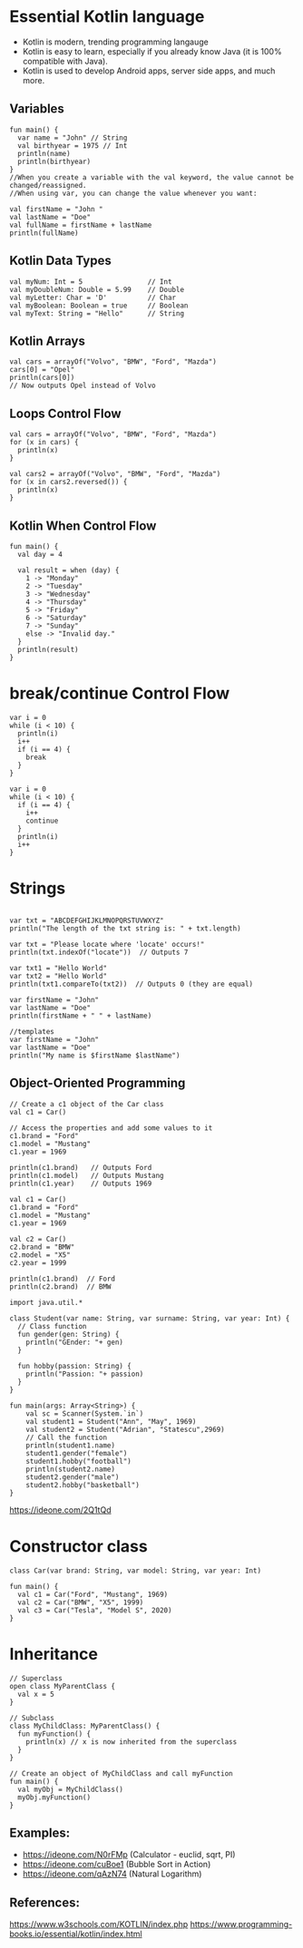 # Essential Kotlin language

- Kotlin is modern, trending programming langauge
- Kotlin is easy to learn, especially if you already know Java (it is 100% compatible with Java).
- Kotlin is used to develop Android apps, server side apps, and much more.

## Variables
```
fun main() {
  var name = "John" // String
  val birthyear = 1975 // Int
  println(name)
  println(birthyear) 
}
//When you create a variable with the val keyword, the value cannot be changed/reassigned.
//When using var, you can change the value whenever you want:

val firstName = "John "
val lastName = "Doe"
val fullName = firstName + lastName
println(fullName)
```

## Kotlin Data Types

```
val myNum: Int = 5                // Int
val myDoubleNum: Double = 5.99    // Double
val myLetter: Char = 'D'          // Char
val myBoolean: Boolean = true     // Boolean
val myText: String = "Hello"      // String
```

## Kotlin Arrays

```
val cars = arrayOf("Volvo", "BMW", "Ford", "Mazda")
cars[0] = "Opel"
println(cars[0])
// Now outputs Opel instead of Volvo
```

## Loops Control Flow

```
val cars = arrayOf("Volvo", "BMW", "Ford", "Mazda")
for (x in cars) {
  println(x)
}

val cars2 = arrayOf("Volvo", "BMW", "Ford", "Mazda")
for (x in cars2.reversed()) {
  println(x)
}
```

## Kotlin When Control Flow

```
fun main() {
  val day = 4

  val result = when (day) {
    1 -> "Monday"
    2 -> "Tuesday"
    3 -> "Wednesday"
    4 -> "Thursday"
    5 -> "Friday"
    6 -> "Saturday"
    7 -> "Sunday"
    else -> "Invalid day."
  }
  println(result)
}
```

# break/continue Control Flow

```
var i = 0
while (i < 10) {
  println(i)
  i++
  if (i == 4) {
    break
  }
}

var i = 0
while (i < 10) {
  if (i == 4) {
    i++
    continue
  }
  println(i)
  i++
}
```

# Strings

```

var txt = "ABCDEFGHIJKLMNOPQRSTUVWXYZ"
println("The length of the txt string is: " + txt.length)

var txt = "Please locate where 'locate' occurs!"
println(txt.indexOf("locate"))  // Outputs 7

var txt1 = "Hello World"
var txt2 = "Hello World"
println(txt1.compareTo(txt2))  // Outputs 0 (they are equal)

var firstName = "John"
var lastName = "Doe"
println(firstName + " " + lastName)

//templates
var firstName = "John"
var lastName = "Doe"
println("My name is $firstName $lastName")
```

## Object-Oriented Programming

```
// Create a c1 object of the Car class
val c1 = Car()

// Access the properties and add some values to it
c1.brand = "Ford"
c1.model = "Mustang"
c1.year = 1969

println(c1.brand)   // Outputs Ford
println(c1.model)   // Outputs Mustang
println(c1.year)    // Outputs 1969

val c1 = Car()
c1.brand = "Ford"
c1.model = "Mustang"
c1.year = 1969

val c2 = Car()
c2.brand = "BMW"
c2.model = "X5"
c2.year = 1999

println(c1.brand)  // Ford
println(c2.brand)  // BMW
```

```
import java.util.*

class Student(var name: String, var surname: String, var year: Int) {
  // Class function
  fun gender(gen: String) {
    println("GEnder: "+ gen)
  }
  
  fun hobby(passion: String) {
    println("Passion: "+ passion)
  }
}
 
fun main(args: Array<String>) {
    val sc = Scanner(System.`in`)
    val student1 = Student("Ann", "May", 1969)
    val student2 = Student("Adrian", "Statescu",2969)
    // Call the function
    println(student1.name)
    student1.gender("female")
    student1.hobby("football")
    println(student2.name)
    student2.gender("male")
    student2.hobby("basketball")
}
```
https://ideone.com/2Q1tQd

# Constructor class

```
class Car(var brand: String, var model: String, var year: Int)

fun main() {
  val c1 = Car("Ford", "Mustang", 1969)
  val c2 = Car("BMW", "X5", 1999)
  val c3 = Car("Tesla", "Model S", 2020)
}
```

# Inheritance

```
// Superclass
open class MyParentClass {
  val x = 5
}

// Subclass
class MyChildClass: MyParentClass() {
  fun myFunction() {
    println(x) // x is now inherited from the superclass
  }
}

// Create an object of MyChildClass and call myFunction
fun main() {
  val myObj = MyChildClass()
  myObj.myFunction()
} 
```

## Examples:

* https://ideone.com/N0rFMp (Calculator - euclid, sqrt, PI)
* https://ideone.com/cuBoe1 (Bubble Sort in Action)
* https://ideone.com/qAzN74 (Natural Logarithm)

## References:

https://www.w3schools.com/KOTLIN/index.php
https://www.programming-books.io/essential/kotlin/index.html
  
